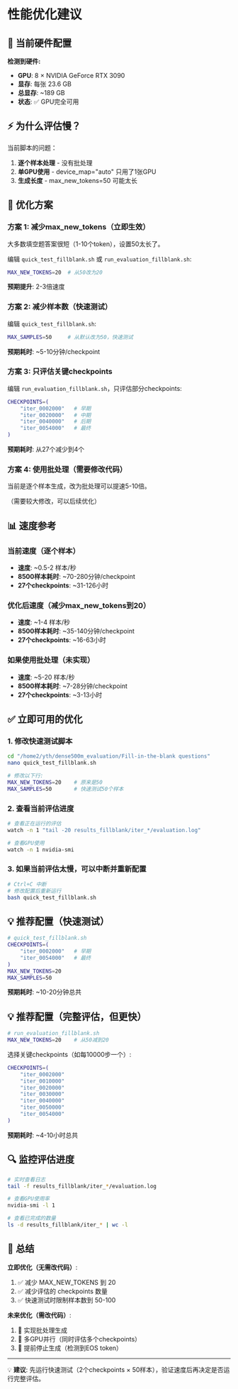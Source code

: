 # 性能优化建议

## 🚀 当前硬件配置

**检测到硬件:**
- **GPU**: 8 × NVIDIA GeForce RTX 3090
- **显存**: 每张 23.6 GB
- **总显存**: ~189 GB
- **状态**: ✅ GPU完全可用

## ⚡ 为什么评估慢？

当前脚本的问题：
1. **逐个样本处理** - 没有批处理
2. **单GPU使用** - device_map="auto" 只用了1张GPU
3. **生成长度** - max_new_tokens=50 可能太长

## 🎯 优化方案

### 方案 1: 减少max_new_tokens（立即生效）

大多数填空题答案很短（1-10个token），设置50太长了。

编辑 `quick_test_fillblank.sh` 或 `run_evaluation_fillblank.sh`:
```bash
MAX_NEW_TOKENS=20  # 从50改为20
```

**预期提升**: 2-3倍速度

### 方案 2: 减少样本数（快速测试）

编辑 `quick_test_fillblank.sh`:
```bash
MAX_SAMPLES=50     # 从默认改为50，快速测试
```

**预期耗时**: ~5-10分钟/checkpoint

### 方案 3: 只评估关键checkpoints

编辑 `run_evaluation_fillblank.sh`，只评估部分checkpoints:
```bash
CHECKPOINTS=(
    "iter_0002000"   # 早期
    "iter_0020000"   # 中期
    "iter_0040000"   # 后期
    "iter_0054000"   # 最终
)
```

**预期耗时**: 从27个减少到4个

### 方案 4: 使用批处理（需要修改代码）

当前是逐个样本生成，改为批处理可以提速5-10倍。

（需要较大修改，可以后续优化）

## 📊 速度参考

### 当前速度（逐个样本）
- **速度**: ~0.5-2 样本/秒
- **8500样本耗时**: ~70-280分钟/checkpoint
- **27个checkpoints**: ~31-126小时

### 优化后速度（减少max_new_tokens到20）
- **速度**: ~1-4 样本/秒
- **8500样本耗时**: ~35-140分钟/checkpoint
- **27个checkpoints**: ~16-63小时

### 如果使用批处理（未实现）
- **速度**: ~5-20 样本/秒
- **8500样本耗时**: ~7-28分钟/checkpoint
- **27个checkpoints**: ~3-13小时

## ✅ 立即可用的优化

### 1. 修改快速测试脚本

```bash
cd "/home2/yth/dense500m_evaluation/Fill-in-the-blank questions"
nano quick_test_fillblank.sh

# 修改以下行:
MAX_NEW_TOKENS=20    # 原来是50
MAX_SAMPLES=50       # 快速测试50个样本
```

### 2. 查看当前评估进度

```bash
# 查看正在运行的评估
watch -n 1 "tail -20 results_fillblank/iter_*/evaluation.log"

# 查看GPU使用
watch -n 1 nvidia-smi
```

### 3. 如果当前评估太慢，可以中断并重新配置

```bash
# Ctrl+C 中断
# 修改配置后重新运行
bash quick_test_fillblank.sh
```

## 💡 推荐配置（快速测试）

```bash
# quick_test_fillblank.sh
CHECKPOINTS=(
    "iter_0002000"   # 早期
    "iter_0054000"   # 最终
)
MAX_NEW_TOKENS=20
MAX_SAMPLES=50
```

**预期耗时**: ~10-20分钟总共

## 💡 推荐配置（完整评估，但更快）

```bash
# run_evaluation_fillblank.sh
MAX_NEW_TOKENS=20    # 从50减到20
```

选择关键checkpoints（如每10000步一个）:
```bash
CHECKPOINTS=(
    "iter_0002000"
    "iter_0010000"
    "iter_0020000"
    "iter_0030000"
    "iter_0040000"
    "iter_0050000"
    "iter_0054000"
)
```

**预期耗时**: ~4-10小时总共

## 🔍 监控评估进度

```bash
# 实时查看日志
tail -f results_fillblank/iter_*/evaluation.log

# 查看GPU使用率
nvidia-smi -l 1

# 查看已完成的数量
ls -d results_fillblank/iter_* | wc -l
```

## 📝 总结

**立即优化（无需改代码）**:
1. ✅ 减少 MAX_NEW_TOKENS 到 20
2. ✅ 减少评估的 checkpoints 数量
3. ✅ 快速测试时限制样本数到 50-100

**未来优化（需改代码）**:
1. 🔄 实现批处理生成
2. 🔄 多GPU并行（同时评估多个checkpoints）
3. 🔄 提前停止生成（检测到EOS token）

---

💡 **建议**: 先运行快速测试（2个checkpoints × 50样本），验证速度后再决定是否运行完整评估。

